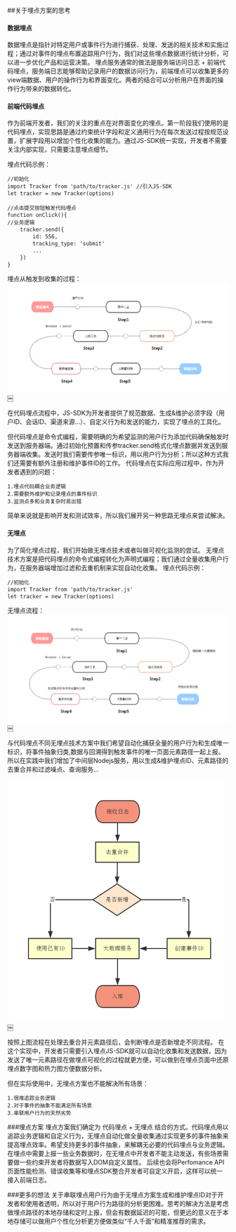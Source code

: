 ##关于埋点方案的思考
#### 数据埋点
数据埋点是指针对特定用户或事件行为进行捕获、处理、发送的相关技术和实施过程；通过对事件的埋点布置追踪用户行为，我们对这些埋点数据进行统计分析，可以进一步优化产品和运营决策。
埋点服务通常的做法是服务端访问日志 + 前端代码埋点，服务端日志能够帮助记录用户的数据访问行为，前端埋点可以收集更多的view端数据、用户的操作行为和界面变化。两者的结合可以分析用户在界面的操作行为带来的数据转化。
#### 前端代码埋点
作为前端开发者，我们的关注的重点在对界面变化的埋点。第一阶段我们使用的是代码埋点，实现思路是通过约束统计字段和定义通用行为在每次发送过程按规范设置，扩展字段用以增加个性化收集的能力。通过JS-SDK统一实现，开发者不需要关注内部实现，只需要注意埋点细节。

埋点代码示例：

    //初始化
    import Tracker from 'path/to/tracker.js' //引入JS-SDK
    let tracker = new Tracker(options)

    //点击提交按钮触发代码埋点
    function onClick(){
    //业务逻辑
        tracker.send({
            id: 556,
            tracking_type: 'submit'
            ...
        })
    }

埋点从触发到收集的过程：
    ![tracke](media/14269481407962/tracker.png)￼


在代码埋点流程中，JS-SDK为开发者提供了规范数据、生成&维护必须字段（用户ID、会话ID、渠道来源...）、自定义行为和发送的能力，实现了埋点的工具化。

但代码埋点是命令式编程，需要明确的为希望监测的用户行为添加代码确保触发时发送到服务器端。通过初始化预置和传参tracker.send格式化埋点数据并发送到服务器端收集。发送时我们需要传参唯一标识，用以用户行为分析；所以这种方式我们还需要有额外注册和维护事件ID的工作。
代码埋点在实际应用过程中，作为开发者遇到的问题：

    1.埋点代码耦合业务逻辑
    2.需要额外维护和记录埋点的事件标识
    3.监测点多和业务复杂时易出错
简单来说就是影响开发和测试效率，所以我们展开另一种思路无埋点来尝试解决。
#### 无埋点
为了简化埋点过程，我们开始做无埋点技术或者叫做可视化监测的尝试。
无埋点技术方案是把代码埋点的命令式编程转化为声明式编程；我们通过全量收集用户行为，在服务器端增加过滤和去重机制来实现自动化收集。
埋点代码示例：

    //初始化
    import Tracker from 'path/to/tracker.js'
    let tracker = new Tracker(options)
无埋点流程：
![事a件流](media/14269481407962/%E4%BA%8Ba%E4%BB%B6%E6%B5%81.png)￼

与代码埋点不同无埋点技术方案中我们希望自动化捕获全量的用户行为和生成唯一标识，将事件抽象归类,数据与回溯得到触发事件的唯一页面元素路径一起上报。
所以在实践中我们增加了中间层Nodejs服务，用以生成&维护埋点ID、元素路径的去重合并和过滤噪点、查询服务...

![循环结构流程图](media/14269481407962/%E5%BE%AA%E7%8E%AF%E7%BB%93%E6%9E%84%E6%B5%81%E7%A8%8B%E5%9B%BE.png)￼

按照上图流程在处理去重合并元素路径后，会判断埋点是否新增走不同流程。
在这个实现中，开发者只需要引入埋点JS-SDK就可以自动化收集和发送数据，因为发送了唯一元素路径在做埋点可视化的过程就更方便，可以做到在埋点页面中还原埋点数字图和热力图方便数据分析。

但在实际使用中，无埋点方案也不能解决所有场景：

    1.很难追踪业务逻辑
    2.对于事件的抽象不能满足所有场景
    3.串联用户行为的天然劣势

###埋点方案
埋点方案我们确定为 代码埋点 + 无埋点 结合的方式。代码埋点用以追踪业务逻辑和自定义行为，无埋点自动化做全量收集通过实现更多的事件抽象来提高埋点效率。希望支持更多的事件抽象，来解耦无必要的代码埋点与业务逻辑。在埋点中需要上报一些业务数据时，在无埋点中开发者不能主动发送，有些场景需要做一些约束开发者将数据写入DOM自定义属性。
后续也会将Perfomance API页面性能检测、错误收集等和埋点SDK整合开发者可自定义开启，这样可以统一接入前端日志。

###更多的想法
关于串联埋点用户行为由于无埋点方案生成和维护埋点ID对于开发者和使用者透明，所以对于用户行为路径的分析更困难。思考的解决方法是考虑做埋点路径的本地存储和定时上报，但会有数据延迟的可能，但更远的意义在于本地存储可以做用户个性化分析更方便做类似“千人千面”和精准推荐的需求。
